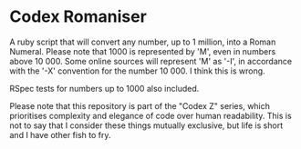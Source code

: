 # Codex Romaniser

A ruby script that will convert any number, up to 1 million, into a Roman Numeral. Please note that 1000 is represented by 'M', even in numbers above 10 000. Some online sources will represent 'M' as '-I', in accordance with the '-X' convention for the number 10 000. I think this is wrong.

RSpec tests for numbers up to 1000 also included.

Please note that this repository is part of the "Codex Z" series, which prioritises complexity and elegance of code over human readability. This is not to say that I consider these things mutually exclusive, but life is short and I have other fish to fry.

